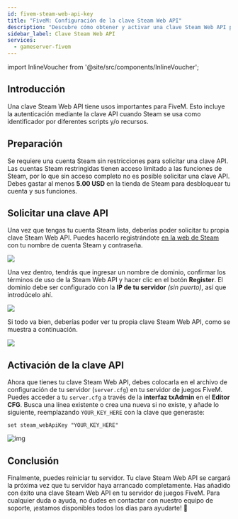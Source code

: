 ```yaml
---
id: fivem-steam-web-api-key
title: "FiveM: Configuración de la clave Steam Web API"
description: "Descubre cómo obtener y activar una clave Steam Web API para FiveM para habilitar la autenticación y mejorar la funcionalidad del servidor → Aprende más ahora"
sidebar_label: Clave Steam Web API
services:
  - gameserver-fivem
---
```


import InlineVoucher from '@site/src/components/InlineVoucher';

## Introducción

Una clave Steam Web API tiene usos importantes para FiveM. Esto incluye la autenticación mediante la clave API cuando Steam se usa como identificador por diferentes scripts y/o recursos.

<InlineVoucher />

## Preparación

Se requiere una cuenta Steam sin restricciones para solicitar una clave API. Las cuentas Steam restringidas tienen acceso limitado a las funciones de Steam, por lo que sin acceso completo no es posible solicitar una clave API. Debes gastar al menos **5.00 USD** en la tienda de Steam para desbloquear tu cuenta y sus funciones.

## Solicitar una clave API

Una vez que tengas tu cuenta Steam lista, deberías poder solicitar tu propia clave Steam Web API. Puedes hacerlo registrándote [en la web de Steam](https://steamcommunity.com/dev/apikey) con tu nombre de cuenta Steam y contraseña.

![](https://github.com/zaphosting/docs/assets/42719082/56be5337-a458-425b-86b0-e0c5fa94abab)

Una vez dentro, tendrás que ingresar un nombre de dominio, confirmar los términos de uso de la Steam Web API y hacer clic en el botón **Register**. El dominio debe ser configurado con la **IP de tu servidor** *(sin puerto)*, así que introdúcelo ahí.

![](https://github.com/zaphosting/docs/assets/42719082/334e89a9-0eef-4ea5-b100-5a1e4b8cdc31)

Si todo va bien, deberías poder ver tu propia clave Steam Web API, como se muestra a continuación.

![](https://github.com/zaphosting/docs/assets/42719082/a99f463b-93ae-408b-b038-29e366b30256)

## Activación de la clave API

Ahora que tienes tu clave Steam Web API, debes colocarla en el archivo de configuración de tu servidor (`server.cfg`) en tu servidor de juegos FiveM. Puedes acceder a tu `server.cfg` a través de la **interfaz txAdmin** en el **Editor CFG**. Busca una línea existente o crea una nueva si no existe, y añade lo siguiente, reemplazando `YOUR_KEY_HERE` con la clave que generaste:

```
set steam_webApiKey "YOUR_KEY_HERE"
```

![img](https://screensaver01.zap-hosting.com/index.php/s/ED4QbkP8aaeF92B/preview)

## Conclusión

Finalmente, puedes reiniciar tu servidor. Tu clave Steam Web API se cargará la próxima vez que tu servidor haya arrancado completamente. Has añadido con éxito una clave Steam Web API en tu servidor de juegos FiveM. Para cualquier duda o ayuda, no dudes en contactar con nuestro equipo de soporte, ¡estamos disponibles todos los días para ayudarte! 🙂

<InlineVoucher />